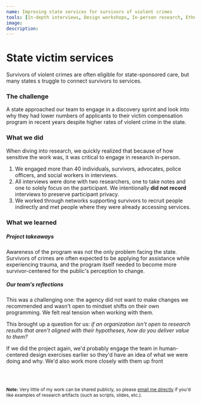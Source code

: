 ```yaml
---
name: Improving state services for survivors of violent crimes
tools: [In-depth interviews, Design workshops, In-person research, Ethnography, Research artifacts]
image: 
description: 
---
```



# State victim services

Survivors of violent crimes are often eligible for state-sponsored care, but many states s truggle to connect survivors to services.

### The challenge

A state approached our team to engage in a discovery sprint and look into why they had lower numbers of applicants to their victim compensation program in recent years despite higher rates of violent crime in the state.

### What we did 

When diving into research, we quickly realized that because of how sensitive the work was, it was critical to engage in research in-person.

<ol>
	<li>We engaged more than 40 individuals, survivors, advocates, police officers, and social workers in interviews.</li>
	<li>All interviews were done with two researchers, one to take notes and one to solely focus on the participant. We intentionally <b>did not record</b> interviews to preserve participant privacy.</li>
	<li>We worked through networks supporting survivors to recruit people indirectly and met people where they were already accessing services.</li>
</ol>

<!-- need to update link with images of map
![preview](https://i.imgur.com/TpTWLPd.png)
-->

### What we learned

##### Project takeaways
Awareness of the program was not the only problem facing the state. Survivors of crimes are often expected to be applying for assistance while experiencing trauma, and the program itself needed to become more survivor-centered for the public's perception to change.

##### Our team's reflections
This was a challenging one: the agency did not want to make changes we recommended and wasn't open to mindset shifts on their own programming. We felt real tension when working with them. 

This brought up a question for us: <i> if an organization isn't open to research results that aren't aligned with their hypotheses, how do you deliver value to them?</i>

If we did the project again, we'd probably engage the team in human-centered design exercises earlier so they'd have an idea of what we were doing and why. We'd also work more closely with them up front 

<br>

<br>


<p style="font-size: 12px;"><b>Note:</b> Very little of my work can be shared publicly, so please <a href="mailto:roya.moussapour@gmail.com">email me directly</a> if you'd like examples of research artifacts (such as scripts, slides, etc.).</p>

